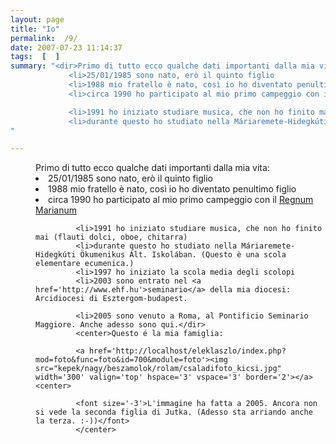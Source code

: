 ```yaml
---
layout: page
title: "Io"
permalink:  /9/ 
date: 2007-07-23 11:14:37
tags:  [  ] 
summary: "<dir>Primo di tutto ecco qualche dati importanti dalla mia vita:  
             <li>25/01/1985 sono nato, erò il quinto figlio  
             <li>1988 mio fratello è nato, così io ho diventato penultimo figlio  
             <li>circa 1990 ho participato al mio primo campeggio con il <a href='http://www.regnum.hu'>Regnum Marianum </a>

             <li>1991 ho iniziato studiare musica, che non ho finito mai (flauti dolci, oboe, chitarra)  
             <li>durante questo ho studiato nella Máriaremete-Hidegkúti Ökumenikus Ált. Iskolában. (Questo è una scola elementare ecumenica.)"

---
```

<dir>Primo di tutto ecco qualche dati importanti dalla mia vita:  
             <li>25/01/1985 sono nato, erò il quinto figlio  
             <li>1988 mio fratello è nato, così io ho diventato penultimo figlio  
             <li>circa 1990 ho participato al mio primo campeggio con il <a href='http://www.regnum.hu'>Regnum Marianum </a>

             <li>1991 ho iniziato studiare musica, che non ho finito mai (flauti dolci, oboe, chitarra)  
             <li>durante questo ho studiato nella Máriaremete-Hidegkúti Ökumenikus Ált. Iskolában. (Questo è una scola elementare ecumenica.)  
             <li>1997 ho iniziato la scola media degli scolopi  
             <li>2003 sono entrato nel <a href='http://www.ehf.hu'>seminario</a> della mia diocesi: Arcidiocesi di Esztergom-budapest.

             <li>2005 sono venuto a Roma, al Pontificio Seminario Maggiore. Anche adesso sono qui.</dir>  
             <center>Questo é la mia famiglia:

             <a href='http://localhost/eleklaszlo/index.php?mod=foto&func=foto&id=700&module=foto'><img src="kepek/nagy/beszamolok/rolam/csaladifoto_kicsi.jpg" width='300' valign='top' hspace='3' vspace='3' border='2'></a><center>

             <font size='-3'>L'immagine ha fatta a 2005. Ancora non si vede la seconda figlia di Jutka. (Adesso sta arriando anche la terza. :-))</font>  
             </center>